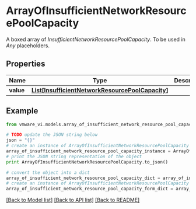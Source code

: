 # ArrayOfInsufficientNetworkResourcePoolCapacity

A boxed array of *InsufficientNetworkResourcePoolCapacity*. To be used in *Any* placeholders. 

## Properties
Name | Type | Description | Notes
------------ | ------------- | ------------- | -------------
**value** | [**List[InsufficientNetworkResourcePoolCapacity]**](InsufficientNetworkResourcePoolCapacity.md) |  | 

## Example

```python
from vmware_vi.models.array_of_insufficient_network_resource_pool_capacity import ArrayOfInsufficientNetworkResourcePoolCapacity

# TODO update the JSON string below
json = "{}"
# create an instance of ArrayOfInsufficientNetworkResourcePoolCapacity from a JSON string
array_of_insufficient_network_resource_pool_capacity_instance = ArrayOfInsufficientNetworkResourcePoolCapacity.from_json(json)
# print the JSON string representation of the object
print ArrayOfInsufficientNetworkResourcePoolCapacity.to_json()

# convert the object into a dict
array_of_insufficient_network_resource_pool_capacity_dict = array_of_insufficient_network_resource_pool_capacity_instance.to_dict()
# create an instance of ArrayOfInsufficientNetworkResourcePoolCapacity from a dict
array_of_insufficient_network_resource_pool_capacity_form_dict = array_of_insufficient_network_resource_pool_capacity.from_dict(array_of_insufficient_network_resource_pool_capacity_dict)
```
[[Back to Model list]](../README.md#documentation-for-models) [[Back to API list]](../README.md#documentation-for-api-endpoints) [[Back to README]](../README.md)


